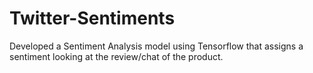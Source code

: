 # Twitter-Sentiments
Developed a Sentiment Analysis model using Tensorflow that assigns a sentiment looking at the review/chat of the product.
